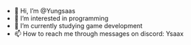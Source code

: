 - 👋 Hi, I’m @Yungsaas
- 👀 I’m interested in programming
- 🌱 I’m currently studying game development
- 📫 How to reach me through messages on discord: Ysaax

